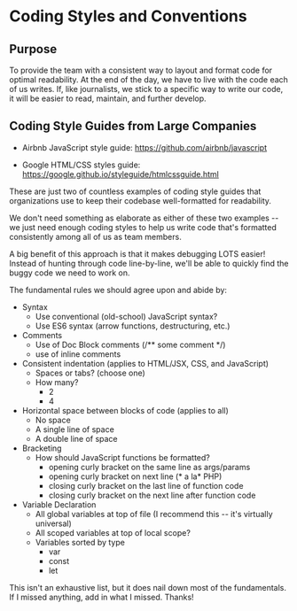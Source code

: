 # Coding Styles and Conventions

## Purpose

To provide the team with a consistent way to layout and format code for optimal readability. At the end of the day, we have to live with the code each of us writes. If, like journalists, we stick to a specific way to write our code, it will be easier to read, maintain, and further develop. 

## Coding Style Guides from Large Companies

- Airbnb JavaScript style guide: https://github.com/airbnb/javascript

- Google HTML/CSS styles guide: https://google.github.io/styleguide/htmlcssguide.html

These are just two of countless examples of coding style guides that organizations use to keep their codebase well-formatted for readability. 

We don't need something as elaborate as either of these two examples -- we just need enough coding styles to help us write code that's formatted consistently among all of us as team members. 

A big benefit of this approach is that it makes debugging LOTS easier! Instead of hunting through code line-by-line, we'll be able to quickly find the buggy code we need to work on. 

The fundamental rules we should agree upon and abide by: 

- Syntax
    - Use conventional (old-school) JavaScript syntax? 
    - Use ES6 syntax (arrow functions, destructuring, etc.)
- Comments
    - Use of Doc Block comments (/** some comment */)
    - use of inline comments 
- Consistent indentation (applies to HTML/JSX, CSS, and JavaScript)
    - Spaces or tabs? (choose one)
    - How many? 
        - 2
        - 4
- Horizontal space between blocks of code (applies to all)
    - No space
    - A single line of space
    - A double line of space
- Bracketing
    - How should JavaScript functions be formatted? 
        - opening curly bracket on the same line as args/params
        - opening curly bracket on next line (* a la* PHP)
        - closing curly bracket on the last line of function code
        - closing curly bracket on the next line after function code
- Variable Declaration
    - All global variables at top of file (I recommend this -- it's virtually universal)
    - All scoped variables at top of local scope?
    - Variables sorted by type
        - var
        - const
        - let

This isn't an exhaustive list, but it does nail down most of the fundamentals. If I missed anything, add in what I missed. Thanks!

